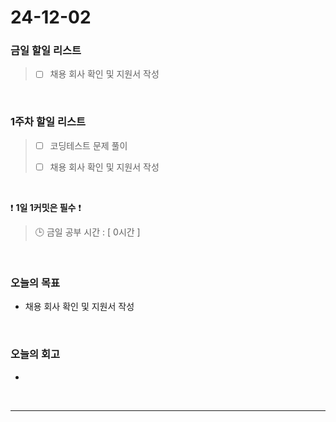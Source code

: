 # 24-12-02

### 금일 할일 리스트

> - [ ] 채용 회사 확인 및 지원서 작성

<br/>

### 1주차 할일 리스트

> - [ ] 코딩테스트 문제 풀이
>
> - [ ] 채용 회사 확인 및 지원서 작성

<br/>

❗ **1일 1커밋은 필수** ❗

> 🕒 금일 공부 시간 : [ 0시간 ]

<br/>

### 오늘의 목표
- 채용 회사 확인 및 지원서 작성

<br>

### 오늘의 회고
- 

<br/>

---
